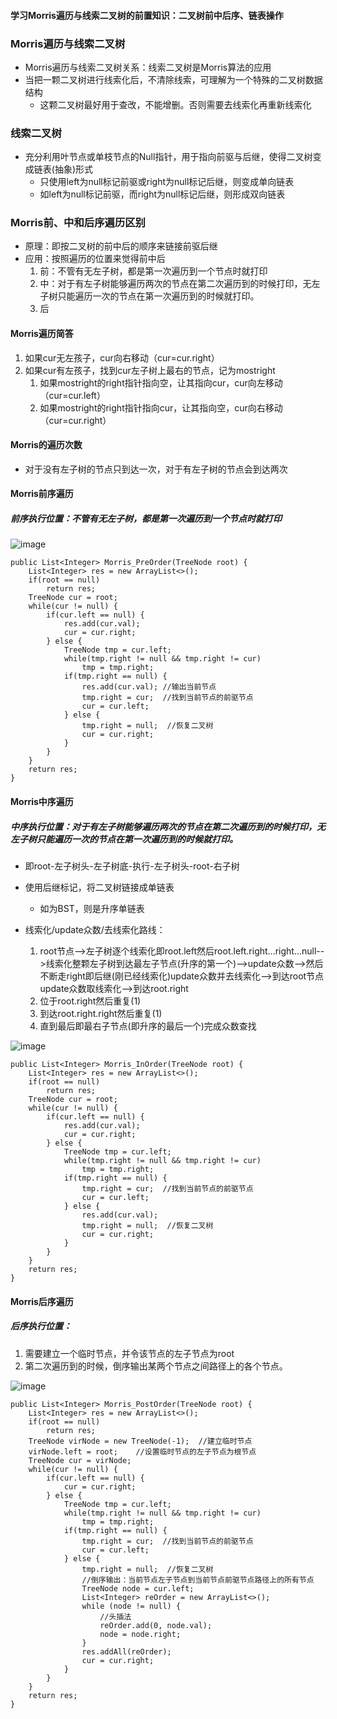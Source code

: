#### 学习Morris遍历与线索二叉树的前置知识：二叉树前中后序、链表操作

### Morris遍历与线索二叉树
 - Morris遍历与线索二叉树关系：线索二叉树是Morris算法的应用
 - 当把一颗二叉树进行线索化后，不清除线索，可理解为一个特殊的二叉树数据结构
    - 这颗二叉树最好用于查改，不能增删。否则需要去线索化再重新线索化

### 线索二叉树
 - 充分利用叶节点或单枝节点的Null指针，用于指向前驱与后继，使得二叉树变成链表(抽象)形式
    - 只使用left为null标记前驱或right为null标记后继，则变成单向链表
    - 如left为null标记前驱，而right为null标记后继，则形成双向链表

### Morris前、中和后序遍历区别
 - 原理：即按二叉树的前中后的顺序来链接前驱后继
 - 应用：按照遍历的位置来觉得前中后
    1. 前：不管有无左子树，都是第一次遍历到一个节点时就打印
    2. 中：对于有左子树能够遍历两次的节点在第二次遍历到的时候打印，无左子树只能遍历一次的节点在第一次遍历到的时候就打印。
    3. 后

#### Morris遍历简答
 1. 如果cur无左孩子，cur向右移动（cur=cur.right）
 2. 如果cur有左孩子，找到cur左子树上最右的节点，记为mostright
    1. 如果mostright的right指针指向空，让其指向cur，cur向左移动（cur=cur.left）
    2. 如果mostright的right指针指向cur，让其指向空，cur向右移动（cur=cur.right）

#### Morris的遍历次数
 - 对于没有左子树的节点只到达一次，对于有左子树的节点会到达两次

#### Morris前序遍历
##### 前序执行位置：不管有无左子树，都是第一次遍历到一个节点时就打印
![image](https://note.youdao.com/src/3A60DA54BDE0483CACE19BAA99F61ABF)

```
public List<Integer> Morris_PreOrder(TreeNode root) {
	List<Integer> res = new ArrayList<>();
	if(root == null)
		return res;
	TreeNode cur = root;
	while(cur != null) {
		if(cur.left == null) {
			res.add(cur.val);
			cur = cur.right;
		} else {
			TreeNode tmp = cur.left;
			while(tmp.right != null && tmp.right != cur)
				tmp = tmp.right;
			if(tmp.right == null) {
				res.add(cur.val); //输出当前节点
				tmp.right = cur;  //找到当前节点的前驱节点
				cur = cur.left;
			} else {
				tmp.right = null;  //恢复二叉树
				cur = cur.right;
			}
		}
	}
	return res;
}
```


#### Morris中序遍历
##### 中序执行位置：对于有左子树能够遍历两次的节点在第二次遍历到的时候打印，无左子树只能遍历一次的节点在第一次遍历到的时候就打印。

 - 即root-左子树头-左子树底-执行-左子树头-root-右子树

 - 使用后继标记，将二叉树链接成单链表
    - 如为BST，则是升序单链表
 - 线索化/update众数/去线索化路线：
    1. root节点-->左子树逐个线索化即root.left然后root.left.right...right...null-->线索化整颗左子树到达最左子节点(升序的第一个)-->update众数-->然后不断走right即后继(刚已经线索化)update众数并去线索化-->到达root节点update众数取线索化-->到达root.right
    2. 位于root.right然后重复(1)
    3. 到达root.right.right然后重复(1)
    4. 直到最后即最右子节点(即升序的最后一个)完成众数查找


![image](http://note.youdao.com/yws/res/36588/7567EC6AB7924747863B5D910204E5F1)
```
public List<Integer> Morris_InOrder(TreeNode root) {
	List<Integer> res = new ArrayList<>();
	if(root == null)
		return res;
	TreeNode cur = root;
	while(cur != null) {
		if(cur.left == null) {
			res.add(cur.val);
			cur = cur.right;
		} else {
			TreeNode tmp = cur.left;
			while(tmp.right != null && tmp.right != cur)
				tmp = tmp.right;
			if(tmp.right == null) {
				tmp.right = cur;  //找到当前节点的前驱节点
				cur = cur.left;
			} else {
				res.add(cur.val);
				tmp.right = null;  //恢复二叉树
				cur = cur.right;
			}
		}
	}
	return res;
}
```
#### Morris后序遍历
##### 后序执行位置：
 1. 需要建立一个临时节点，并令该节点的左子节点为root
 2. 第二次遍历到的时候，倒序输出某两个节点之间路径上的各个节点。

![image](http://note.youdao.com/yws/res/36599/63EC3F9390924F6486C198CD4FB69484)
```
public List<Integer> Morris_PostOrder(TreeNode root) {
	List<Integer> res = new ArrayList<>();
	if(root == null)
		return res;
	TreeNode virNode = new TreeNode(-1);  //建立临时节点
	virNode.left = root;    //设置临时节点的左子节点为根节点
	TreeNode cur = virNode;
	while(cur != null) {
		if(cur.left == null) {
			cur = cur.right;
		} else {
			TreeNode tmp = cur.left;
			while(tmp.right != null && tmp.right != cur)
				tmp = tmp.right;
			if(tmp.right == null) {
				tmp.right = cur;  //找到当前节点的前驱节点
				cur = cur.left;
			} else {
				tmp.right = null;  //恢复二叉树
				//倒序输出：当前节点左子节点到当前节点前驱节点路径上的所有节点
                TreeNode node = cur.left;
                List<Integer> reOrder = new ArrayList<>();
                while (node != null) {
                    //头插法
                    reOrder.add(0, node.val);
                    node = node.right;
                }
                res.addAll(reOrder);
				cur = cur.right;
			}
		}
	}
	return res;
}
```
